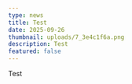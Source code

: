 ```yaml
---
type: news
title: Test
date: 2025-09-26
thumbnail: uploads/7_3e4c1f6a.png
description: Test
featured: false
---
```


Test